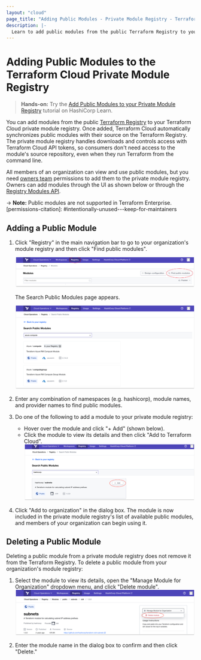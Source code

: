 ```yaml
---
layout: "cloud"
page_title: "Adding Public Modules - Private Module Registry - Terraform Cloud and Terraform Enterprise"
description: |-
  Learn to add public modules from the public Terraform Registry to your organization's private module registry.
---
```


[vcs]: ../vcs/index.html

# Adding Public Modules to the Terraform Cloud Private Module Registry

> **Hands-on:** Try the [Add Public Modules to your Private Module Registry](https://learn.hashicorp.com/tutorials/terraform/module-private-registry-add?in=terraform/modules&utm_source=WEBSITE&utm_medium=WEB_IO&utm_offer=ARTICLE_PAGE&utm_content=DOCS) tutorial on HashiCorp Learn.

You can add modules from the public [Terraform Registry](/docs/registry/index.html) to your Terraform Cloud private module registry. Once added, Terraform Cloud automatically synchronizes public modules with their source on the Terraform Registry. The private module registry handles downloads and controls access with Terraform Cloud API tokens, so consumers don't need access to the module's source repository, even when they run Terraform from the command line.

All members of an organization can view and use public modules, but you need [owners team](/docs/cloud/users-teams-organizations/permissions.html#organization-owners) permissions to add them to the private module registry. Owners can add modules through the UI as shown below or through the [Registry Modules API](../api/modules.html#create-a-module-with-no-vcs-connection-).

-> **Note:** Public modules are not supported in Terraform Enterprise.
[permissions-citation]: #intentionally-unused---keep-for-maintainers

## Adding a Public Module

1. Click "Registry" in the main navigation bar to go to your organization's module registry and then click "Find public modules".

    ![Terraform Cloud screenshot: the "registry" button and the "find public modules" button](./images/add-find-button.png)

    The Search Public Modules page appears.

    ![Terraform Cloud screenshot: the Search Public Modules page](./images/add-search-public-modules.png)


2. Enter any combination of namespaces (e.g. hashicorp), module names, and provider names to find public modules.

3. Do one of the following to add a module to your private module registry:
   - Hover over the module and click "+ Add" (shown below).
   - Click the module to view its details and then click "Add to Terraform Cloud".
   ![Terraform Cloud screenshot: the "+ Add" button](./images/add-add-button.png)

4. Click "Add to organization" in the dialog box. The module is now included in the private module registry's list of available public modules, and members of your organization can begin using it.

## Deleting a Public Module

Deleting a public module from a private module registry does not remove it from the Terraform Registry. To delete a public module from your organization's module registry:

1. Select the module to view its details, open the "Manage Module for Organization" dropdown menu, and click "Delete module".
   ![Terraform Cloud screenshot: the delete module button](./images/add-delete-module-button.png)

2. Enter the module name in the dialog box to confirm and then click "Delete."
